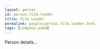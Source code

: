 ```yaml
---
layout: person
id: person.film.leader
title: Film Leader
permalink: people/person.film.leader.html
tags: [company.poem]
---
```


Person details...